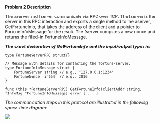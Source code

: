 **Problem 2 Description**

The aserver and fserver communicate via RPC over TCP. The fserver is the server in this RPC interaction and exports a single method to the aserver, GetFortuneInfo, that takes the address of the client and a pointer to FortuneInfoMessage for the result. The fserver computes a new nonce and returns the filled-in FortuneInfoMessage. 

***The exact declaration of GetFortuneInfo and the input/output types is:***

```
type FortuneServerRPC struct{}

// Message with details for contacting the fortune-server.
type FortuneInfoMessage struct {
	FortuneServer string // e.g., "127.0.0.1:1234"
	FortuneNonce  int64  // e.g., 2016
}

func (this *FortuneServerRPC) GetFortuneInfo(clientAddr string,	fInfoMsg *FortuneInfoMessage) error { ... } 
```
*The communication steps in this protocol are illustrated in the following space-time diagram:*

![](http://www.cs.ubc.ca/~bestchai/teaching/cs416_2015w2/assign2/assign2-servers-proto.jpg)
